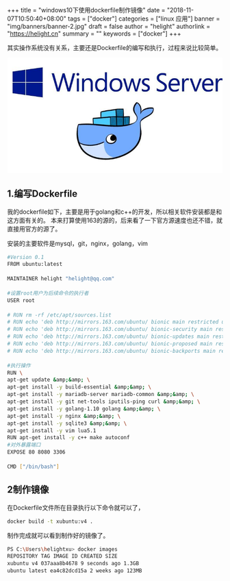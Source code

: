+++
title = "windows10下使用dockerfile制作镜像"
date = "2018-11-07T10:50:40+08:00"
tags = ["docker"]
categories = ["linux 应用"]
banner = "img/banners/banner-2.jpg"
draft = false
author = "helight"
authorlink = "https://helight.cn"
summary = ""
keywords = ["docker"]
+++

其实操作系统没有关系，主要还是Dockerfile的编写和执行，过程来说比较简单。

![](../../imgs/2018/11/dockerinwin.jpg)
## 1.编写Dockerfile

我的dockerfile如下，主要是用于golang和c++的开发，所以相关软件安装都是和这方面有关的。 本来打算使用163的源的，后来看了一下官方源速度也还不错，就直接用官方的源了。
<!--more-->
安装的主要软件是mysql，git，nginx，golang，vim
```sh
#Version 0.1
FROM ubuntu:latest

MAINTAINER helight "helight@qq.com"

#设置root用户为后续命令的执行者
USER root

# RUN rm -rf /etc/apt/sources.list
# RUN echo 'deb http://mirrors.163.com/ubuntu/ bionic main restricted universe multiverse' >> /etc/apt/sources.list
# RUN echo 'deb http://mirrors.163.com/ubuntu/ bionic-security main restricted universe multiverse' >> /etc/apt/sources.list
# RUN echo 'deb http://mirrors.163.com/ubuntu/ bionic-updates main restricted universe multiverse' >> /etc/apt/sources.list
# RUN echo 'deb http://mirrors.163.com/ubuntu/ bionic-proposed main restricted universe multiverse' >> /etc/apt/sources.list
# RUN echo 'deb http://mirrors.163.com/ubuntu/ bionic-backports main restricted universe multiverse' >> /etc/apt/sources.list

#执行操作
RUN \
apt-get update &amp;&amp; \
apt-get install -y build-essential &amp;&amp; \
apt-get install -y mariadb-server mariadb-common &amp;&amp; \
apt-get install -y git net-tools iputils-ping curl &amp;&amp; \
apt-get install -y golang-1.10 golang &amp;&amp; \
apt-get install -y nginx &amp;&amp; \
apt-get install -y sqlite3 &amp;&amp; \
apt-get install -y vim lua5.1
RUN apt-get install -y c++ make autoconf
#对外暴露端口
EXPOSE 80 8080 3306

CMD ["/bin/bash"]
```
## 2制作镜像

在Dockerfile文件所在目录执行以下命令就可以了，
```sh
docker build -t xubuntu:v4 .
```
制作完成就可以看到制作好的镜像了。
```sh
PS C:\Users\helightxu> docker images
REPOSITORY TAG IMAGE ID CREATED SIZE
xubuntu v4 037aaa8b4678 9 seconds ago 1.3GB
ubuntu latest ea4c82dcd15a 2 weeks ago 123MB
```
&nbsp;